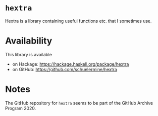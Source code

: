 # `hextra`

Hextra is a library containing useful functions etc. that I sometimes use.

# Availability

This library is available

- on Hackage: https://hackage.haskell.org/package/hextra
- on GitHub: https://github.com/schuelermine/hextra

# Notes

The GitHub repository for `hextra` seems to be part of the GitHub Archive Program 2020.

